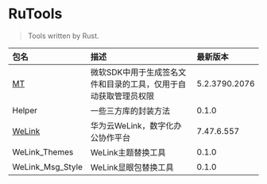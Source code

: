 # RuTools

> Tools written by Rust.

| 包名               | 描述                                | 最新版本          |
|:-----------------|:----------------------------------|:--------------|
| [MT]             | 微软SDK中用于生成签名文件和目录的工具，仅用于自动获取管理员权限 | 5.2.3790.2076 |
| Helper           | 一些三方库的封装方法                        | 0.1.0         |
| [WeLink]         | 华为云WeLink，数字化办公协作平台               | 7.47.6.557    |
| WeLink_Themes    | WeLink主题替换工具                      | 0.1.0         |
| WeLink_Msg_Style | WeLink显眼包替换工具                     | 0.1.0         |

[MT]: https://learn.microsoft.com/zh-cn/windows/win32/sbscs/mt-exe

[WeLink]: https://www.huaweicloud.com/product/welink-download.html
